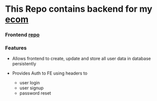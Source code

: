 # This Repo contains backend for my [ecom](https://baddymart.netlify.app)
### Frontend [repo](https://github.com/pruthvirajmv/e-commerce-site)

### Features
* Allows frontend to create, update and store all user data in database persistently

* Provides Auth to FE using headers to
  * user login
  * user signup
  * password reset
